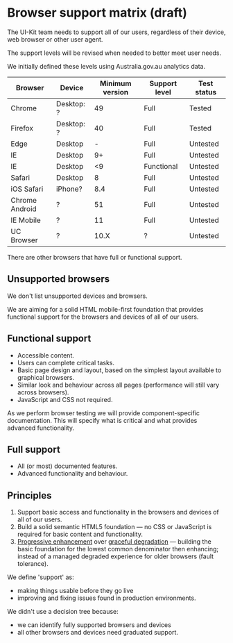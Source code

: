# Browser support matrix (draft)

The UI-Kit team needs to support all of our users, regardless of their device, web browser or other user agent.

The support levels will be revised when needed to better meet user needs.

We initially defined these levels using Australia.gov.au analytics data.

| Browser        | Device       | Minimum version | Support level   | Test status  |
|----------------|-----------------|-----------------|------------|----------|
| Chrome         | Desktop: ?      | 49              | Full       | Tested   |
| Firefox        | Desktop: ?      | 40              | Full       | Tested   |
| Edge           | Desktop         | -               | Full       | Untested |
| IE             | Desktop         | 9+              | Full       | Untested |
| IE             | Desktop         | <9              | Functional | Untested |
| Safari         | Desktop         | 8               | Full       | Untested |
| iOS Safari     | iPhone?         | 8.4             | Full       | Untested |
| Chrome Android | ?               | 51              | Full       | Untested |
| IE Mobile      | ?               | 11              | Full       | Untested |
| UC Browser     | ?               | 10.X            | ?          | Untested |

There are other browsers that have full or functional support.

## Unsupported browsers
We don't list unsupported devices and browsers.

We are aiming for a solid HTML mobile-first foundation that provides functional support for the browsers and devices of all of our users.

## Functional support

* Accessible content.
* Users can complete critical tasks.
* Basic page design and layout, based on the simplest layout available to graphical browsers.
* Similar look and behaviour across all pages (performance will still vary across browsers).
* JavaScript and CSS not required.

As we perform browser testing we will provide component-specific documentation. This will specify what is critical and what provides advanced functionality.

## Full support

* All (or most) documented features.
* Advanced functionality and behaviour.

## Principles

1. Support basic access and functionality in the browsers and devices of all of our users.
2. Build a solid semantic HTML5 foundation &#8212; no CSS or JavaScript is required for basic content and functionality.
3. <a href="https://en.wikipedia.org/wiki/Progressive_enhancement" rel="external">Progressive enhancement</a> over <a href="https://en.wikipedia.org/wiki/Fault_tolerance" rel="external">graceful degradation</a> &#8212; building the basic foundation for the lowest common denominator then enhancing;  instead of a managed degraded experience for older browsers (fault tolerance).

We define 'support' as:
- making things usable before they go live
- improving and fixing issues found in production environments.

We didn't use a decision tree because:

- we can identify fully supported browsers and devices
- all other browsers and devices need graduated support.
